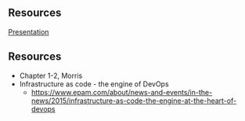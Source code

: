 ## Resources

[Presentation](https://gitcdn.link/cdn/2dv514/syllabus/master/lectures/01_course_definitions/index.html)

## Resources
* Chapter 1-2, Morris
* Infrastructure as code - the engine of DevOps
  * https://www.epam.com/about/news-and-events/in-the-news/2015/infrastructure-as-code-the-engine-at-the-heart-of-devops

